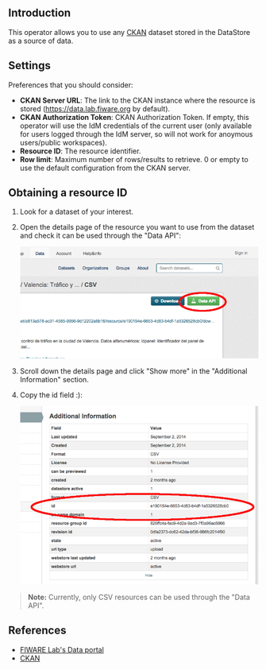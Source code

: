 Introduction
------------

This operator allows you to use any [CKAN][ckan] dataset stored in the DataStore as a source of data.

Settings
--------

Preferences that you should consider:

* **CKAN Server URL**: The link to the CKAN instance where the resource is stored (https://data.lab.fiware.org by default).
* **CKAN Authorization Token**: CKAN Authorization Token. If empty, this operator will use the IdM credentials of the current user (only available for users logged through the IdM server, so will not work for anoymous users/public workspaces).
* **Resource ID**: The resource identifier.
* **Row limit**: Maximum number of rows/results to retrieve. 0 or empty to use the default configuration from the CKAN server.

Obtaining a resource ID
-----------------------

1. Look for a dataset of your interest.
2. Open the details page of the resource you want to use from the dataset and check it can be used through the "Data API":

    ![DataAPI screenshot](images/DataAPI.png)

3. Scroll down the details page and click "Show more" in the "Additional Information" section.
4. Copy the id field :):

    ![id field screenshot](images/resourceid.png)

> **Note:** Currently, only CSV resources can be used through the "Data API".

References
----------

* [FIWARE Lab's Data portal](https://data.lab.fiware.org)
* [CKAN][ckan]

[ckan]: http://ckan.org/
